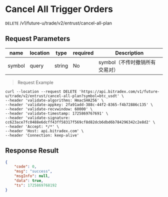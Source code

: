 # Cancel All Trigger Orders

`DELETE` /v1/future-u/trade/v2/entrust/cancel-all-plan

## Request Parameters

| name   | location  | type   | required | Description                           |
| ------ | ----- | ------ | ---- | ------------------------------ |
| symbol | query | string | No   | symbol（不传时撤销所有交易对） |

> Request Example

```shell
curl --location --request DELETE 'https://api.bitradex.com/v1/future-u/trade/v2/entrust/cancel-all-plan?symbol=btc_usdt' \
--header 'validate-algorithms: HmacSHA256' \
--header 'validate-appkey: 2fa91add-388c-44f2-8365-f4b72886c135' \
--header 'validate-recvwindow: 60000' \
--header 'validate-timestamp: 1725869767691' \
--header 'validate-signature: cc623ace7fc0488e6dcff43ff58317f569cf8d82dcb6dbd6b784296342c2e8d2' \
--header 'Accept: */*' \
--header 'Host: api.bitradex.com' \
--header 'Connection: keep-alive'

```

## Response Result

```json
{
    "code": 0,
    "msg": "success",
    "msgInfo": null,
    "data": true,
    "ts": 1725869768192
}
```

